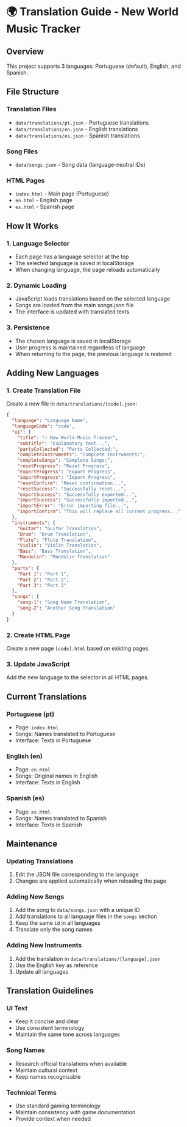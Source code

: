 # 🌍 Translation Guide - New World Music Tracker

## Overview
This project supports 3 languages: Portuguese (default), English, and Spanish.

## File Structure

### Translation Files
- `data/translations/pt.json` - Portuguese translations
- `data/translations/en.json` - English translations  
- `data/translations/es.json` - Spanish translations

### Song Files
- `data/songs.json` - Song data (language-neutral IDs)

### HTML Pages
- `index.html` - Main page (Portuguese)
- `en.html` - English page
- `es.html` - Spanish page

## How It Works

### 1. Language Selector
- Each page has a language selector at the top
- The selected language is saved in localStorage
- When changing language, the page reloads automatically

### 2. Dynamic Loading
- JavaScript loads translations based on the selected language
- Songs are loaded from the main songs.json file
- The interface is updated with translated texts

### 3. Persistence
- The chosen language is saved in localStorage
- User progress is maintained regardless of language
- When returning to the page, the previous language is restored

## Adding New Languages

### 1. Create Translation File
Create a new file in `data/translations/[code].json`:

```json
{
  "language": "Language Name",
  "languageCode": "code",
  "ui": {
    "title": "🎶 New World Music Tracker",
    "subtitle": "Explanatory text...",
    "partsCollected": "Parts Collected:",
    "completeInstruments": "Complete Instruments:",
    "completeSongs": "Complete Songs:",
    "resetProgress": "Reset Progress",
    "exportProgress": "Export Progress",
    "importProgress": "Import Progress",
    "resetConfirm": "Reset confirmation...",
    "resetSuccess": "Successfully reset...",
    "exportSuccess": "Successfully exported...",
    "importSuccess": "Successfully imported...",
    "importError": "Error importing file...",
    "importConfirm": "This will replace all current progress..."
  },
  "instruments": {
    "Guitar": "Guitar Translation",
    "Drum": "Drum Translation",
    "Flute": "Flute Translation",
    "Violin": "Violin Translation",
    "Bass": "Bass Translation",
    "Mandolin": "Mandolin Translation"
  },
  "parts": {
    "Part 1": "Part 1",
    "Part 2": "Part 2",
    "Part 3": "Part 3"
  },
  "songs": {
    "song-1": "Song Name Translation",
    "song-2": "Another Song Translation"
  }
}
```

### 2. Create HTML Page
Create a new page `[code].html` based on existing pages.

### 3. Update JavaScript
Add the new language to the selector in all HTML pages.

## Current Translations

### Portuguese (pt)
- Page: `index.html`
- Songs: Names translated to Portuguese
- Interface: Texts in Portuguese

### English (en)  
- Page: `en.html`
- Songs: Original names in English
- Interface: Texts in English

### Spanish (es)
- Page: `es.html` 
- Songs: Names translated to Spanish
- Interface: Texts in Spanish

## Maintenance

### Updating Translations
1. Edit the JSON file corresponding to the language
2. Changes are applied automatically when reloading the page

### Adding New Songs
1. Add the song to `data/songs.json` with a unique ID
2. Add translations to all language files in the `songs` section
3. Keep the same `id` in all languages
4. Translate only the song names

### Adding New Instruments
1. Add the translation in `data/translations/[language].json`
2. Use the English key as reference
3. Update all languages

## Translation Guidelines

### UI Text
- Keep it concise and clear
- Use consistent terminology
- Maintain the same tone across languages

### Song Names
- Research official translations when available
- Maintain cultural context
- Keep names recognizable

### Technical Terms
- Use standard gaming terminology
- Maintain consistency with game documentation
- Provide context when needed
